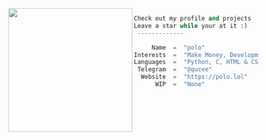 <img align="left" src="https://i.imgur.com/EiAIQq1.gif" width="250" /> 

```python
Check out my profile and projects
Leave a star while your at it :)
 -------------

     Name  =  "polo"
Interests  =  "Make Money, Development, Finance"
Languages  =  "Python, C, HTML & CSS"
 Telegram  =  "@qucee"
  Website  =  "https://polo.lol"
      WIP  =  "None"
```
